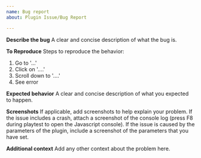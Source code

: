 ```yaml
---
name: Bug report
about: Plugin Issue/Bug Report

---
```


**Describe the bug**
A clear and concise description of what the bug is.

**To Reproduce**
Steps to reproduce the behavior:
1. Go to '...'
2. Click on '....'
3. Scroll down to '....'
4. See error

**Expected behavior**
A clear and concise description of what you expected to happen.

**Screenshots**
If applicable, add screenshots to help explain your problem.
If the issue includes a crash, attach a screenshot of the console log (press F8 during playtest to open the Javascript console). If the issue is caused by the parameters of the plugin, include a screenshot of the parameters that you have set.

**Additional context**
Add any other context about the problem here.
